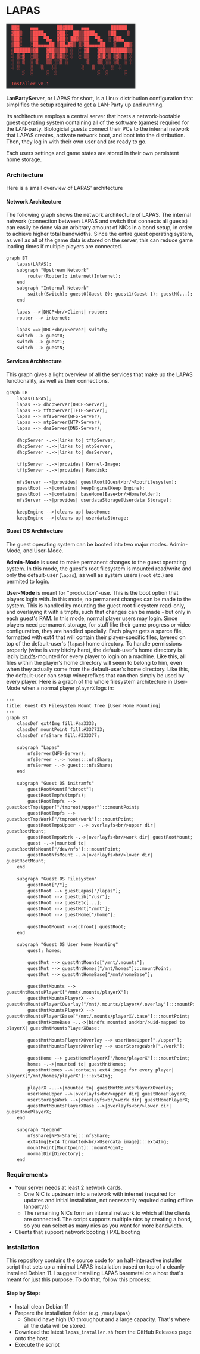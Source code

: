 LAPAS
====
![Logo](docs/media/installerHeader.png)

**La**n**Pa**rty**S**erver, or LAPAS for short, is a Linux distribution configuration that simplifies the setup required to get a LAN-Party up and running.

Its architecture employs a central server that hosts a network-bootable guest operating system containing all of the software (games) required for the LAN-party. Biologicial guests connect their PCs to the internal network that LAPAS creates, activate network boot, and boot into the distribution. Then, they log in with their own user and are ready to go.

Each users settings and game states are stored in their own persistent home storage.

### Architecture
Here is a small overview of LAPAS' architecture
#### Network Architecture
The following graph shows the network architecture of LAPAS.
The internal network (connection between LAPAS and switch that connects all guests) can easily be done via an arbitrary amount of NICs in a bond setup, in order to achieve higher total bandwidths.
Since the entire guest operating system, as well as all of the game data is stored on the server, this can reduce game loading times if multiple players are connected.
```mermaid
graph BT
    lapas(LAPAS);
    subgraph "Upstream Network"
        router(Router); internet(Internet);
    end
    subgraph "Internal Network"
        switch(Switch); guest0(Guest 0); guest1(Guest 1); guestN(...);
    end

    lapas -->|DHCP<br/>Client| router;
    router --> internet;

    lapas ==>|DHCP<br/>Server| switch;
    switch --> guest0;
    switch --> guest1;
    switch --> guestN;
```

#### Services Architecture
This graph gives a light overview of all the services that make up the LAPAS functionality, as well as their connections.
```mermaid
graph LR
    lapas(LAPAS);
    lapas --> dhcpServer(DHCP-Server);
    lapas --> tftpServer(TFTP-Server);
    lapas --> nfsServer(NFS-Server);
    lapas --> ntpServer(NTP-Server);
    lapas --> dnsServer(DNS-Server);
    
    dhcpServer -.->|links to| tftpServer;
    dhcpServer -.->|links to| ntpServer;
    dhcpServer -.->|links to| dnsServer;

    tftpServer -.->|provides| Kernel-Image;
    tftpServer -.->|provides| Ramdisk;

    nfsServer -->|provides| guestRoot[Guest<br/>Rootfilesystem];
    guestRoot -->|contains| keepEngine(Keep Engine);
    guestRoot -->|contains| baseHome[Base<br/>Homefolder];
    nfsServer -->|provides| userdataStorage[Userdata Storage];

    keepEngine -->|cleans up| baseHome;
    keepEngine -->|cleans up| userdataStorage;
```

#### Guest OS Architecture
The guest operating system can be booted into two major modes. Admin-Mode, and User-Mode.

**Admin-Mode** is used to make permanent changes to the guest operating system. In this mode, the guest's root filesystem
is mounted read/write and only the default-user (`lapas`), as well as system users (`root` etc.) are permited to login.

**User-Mode** is meant for "production"-use. This is the boot option that players login with. In this mode, no permanent
changes can be made to the system. This is handled by mounting the guest root filesystem read-only, and overlaying it with a
tmpfs, such that changes can be made - but only in each guest's RAM. In this mode, normal player users may login. Since players
need permanent storage, for stuff like their game progress or video configuration, they are handled specially. Each player gets
a sparce file, formatted with ext4 that will contain their player-specific files, layered on top of the default-user's (`lapas`)
home directory. To handle permissions properly (wine is very bitchy here), the default-user's home directory is lazily [bindfs](https://bindfs.org/)-mounted
for every player to login on a machine. Like this, all files within the player's home directory will seem to belong to him, even
when they actually come from the default-user's home directory. Like this, the default-user can setup wineprefixes that can then
simply be used by every player. Here is a graph of the whole filesystem architecture in User-Mode when a normal player `playerX` logs in:
```mermaid
---
title: Guest OS Filesystem Mount Tree [User Home Mounting]
---
graph BT
    classDef ext4Img fill:#aa3333;
    classDef mountPoint fill:#337733;
    classDef nfsShare fill:#333377;

    subgraph "Lapas"
        nfsServer(NFS-Server);
        nfsServer -.-> homes:::nfsShare;
        nfsServer -.-> guest:::nfsShare;
    end

    subgraph "Guest OS initramfs"
        guestRootMount["chroot"];
        guestRootTmpfs(tmpfs);
        guestRootTmpfs --> guestRootTmpsUpper["/tmproot/upper"]:::mountPoint;
        guestRootTmpfs --> guestRootTmpsWork["/tmproot/work"]:::mountPoint;
        guestRootTmpsUpper -.->|overlayfs<br/>upper dir| guestRootMount;
        guestRootTmpsWork -.->|overlayfs<br/>work dir| guestRootMount;
        guest -.->|mounted to| guestRootNfsMount["/dev/nfs"]:::mountPoint;
        guestRootNfsMount -.->|overlayfs<br/>lower dir| guestRootMount;
    end

    subgraph "Guest OS Filesystem"
        guestRoot["/"];
        guestRoot --> guestLapas["/lapas"];
        guestRoot --> guestLib["/usr"];
        guestRoot --> guestEtc[...];
        guestRoot --> guestMnt["/mnt"];
        guestRoot --> guestHome["/home"];

        guestRootMount -->|chroot| guestRoot;
    end

    subgraph "Guest OS User Home Mounting"
        guest; homes;

        guestMnt --> guestMntMounts["/mnt/.mounts"];
        guestMnt --> guestMntHomes["/mnt/homes"]:::mountPoint;
        guestMnt --> guestMntHomeBase["/mnt/homeBase"];

        guestMntMounts --> guestMntMountsPlayerX["/mnt/.mounts/playerX"];
        guestMntMountsPlayerX --> guestMntMountsPlayerXOverlay["/mnt/.mounts/playerX/.overlay"]:::mountPoint;
        guestMntMountsPlayerX --> guestMntMountsPlayerXBase["/mnt/.mounts/playerX/.base"]:::mountPoint;
        guestMntHomeBase -..->|bindfs mounted and<br/>uid-mapped to playerX| guestMntMountsPlayerXBase;

        guestMntMountsPlayerXOverlay --> userHomeUpper["./upper"];
        guestMntMountsPlayerXOverlay --> userStorageWork["./work"];

        guestHome --> guestHomePlayerX["/home/playerX"]:::mountPoint;
        homes -.->|mounted to| guestMntHomes;
        guestMntHomes -->|contains ext4 image for every player| playerX["/mnt/homes/playerX"]:::ext4Img;

        playerX -..->|mounted to| guestMntMountsPlayerXOverlay;
        userHomeUpper -->|overlayfs<br/>upper dir| guestHomePlayerX;
        userStorageWork -->|overlayfs<br/>work dir| guestHomePlayerX;
        guestMntMountsPlayerXBase -->|overlayfs<br/>lower dir| guestHomePlayerX;
    end

    subgraph "Legend"
        nfsShare[NFS-Share]:::nfsShare;
        ext4Img[Ext4 formatted<br/>Userdata image]:::ext4Img;
        mountPoint[Mountpoint]:::mountPoint;
        normalDir[Directory];
    end
```


### Requirements
- Your server needs at least 2 network cards.
	- One NIC is upstream into a network with internet (required for updates and initial installation, not necessarily required during offline lanpartys)
	- The remaining NICs form an internal network to which all the clients are connected. The script supports multiple nics by creating a bond, so you can select as many nics as you want for more bandwidth.
- Clients that support network booting / PXE booting

### Installation
This repository contains the source code for an half-interactive installer script that sets up a minimal LAPAS installation based on top of a cleanly installed Debian 11.
I suggest installing LAPAS baremetal on a host that's meant for just this purpose.
To do that, follow this process:

#### Step by Step:
- Install clean Debian 11
- Prepare the installation folder (e.g. `/mnt/lapas`)
	- Should have high I/O throughput and a large capacity. That's where all the data will be stored.
- Download the latest `lapas_installer.sh` from the GitHub Releases page onto the host
- Execute the script
